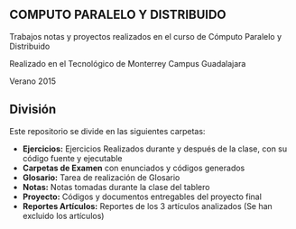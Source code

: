 COMPUTO PARALELO Y DISTRIBUIDO
------------------------------
Trabajos notas y proyectos realizados en el curso de Cómputo Paralelo y Distribuido

Realizado en el Tecnológico de Monterrey Campus Guadalajara

Verano 2015

División
--------

Este repositorio se divide en las siguientes carpetas:

- **Ejercicios:** Ejercicios Realizados durante y después de la clase, con su código fuente y ejecutable
- **Carpetas de Examen** con enunciados y códigos generados
- **Glosario:** Tarea de realización de Glosario
- **Notas:** Notas tomadas durante la clase del tablero
- **Proyecto:** Códigos y documentos entregables del proyecto final
- **Reportes Artículos:** Reportes de los 3 artículos analizados (Se han excluido los artículos)
